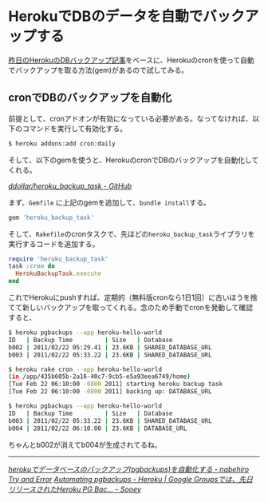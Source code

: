 # <span>HerokuでDBのデータを</span><span>自動でバックアップする</span>

[昨日のHerokuのDBバックアップ記事](/2011/02/23/ruby-heroku-database-postgresql-backup)をベースに、Herokuのcronを使って自動でバックアップを取る方法(gem)があるので試してみる。

<!-- READMORE -->

## cronでDBのバックアップを自動化

前提として、cronアドオンが有効になっている必要がある。なってなければ、以下のコマンドを実行して有効化する。

~~~ sh
$ heroku addons:add cron:daily
~~~

そして、以下のgemを使うと、HerokuのcronでDBのバックアップを自動化してくれる。

<cite>[ddollar/heroku\_backup\_task - GitHub](https://github.com/ddollar/heroku_backup_task)</cite>

まず、`Gemfile` に上記のgemを追加して、`bundle install`する。

~~~ ruby
gem 'heroku_backup_task'
~~~

そして、`Rakefile`のcronタスクで、先ほどの`heroku_backup_task`ライブラリを実行するコードを追加する。

~~~ ruby
require 'heroku_backup_task'
task :cron do
  HerokuBackupTask.execute
end
~~~

これでHerokuにpushすれば、定期的（無料版cronなら1日1回）に古いほうを捨てて新しいバックアップを取ってくれる。念のため手動でcronを発動して確認すると、

~~~ sh
$ heroku pgbackups --app heroku-hello-world
ID   | Backup Time         | Size   | Database
b002 | 2011/02/22 05:29.41 | 23.6KB | SHARED_DATABASE_URL
b003 | 2011/02/22 05:33.22 | 23.6KB | SHARED_DATABASE_URL
~~~

~~~ sh
$ heroku rake cron --app heroku-hello-world
(in /app/435b605b-2a16-40c7-9cb5-e5a93eea6749/home)
[Tue Feb 22 06:10:00 -0800 2011] starting heroku backup task
[Tue Feb 22 06:10:00 -0800 2011] backing up: DATABASE_URL
~~~

~~~ sh
$ heroku pgbackups --app heroku-hello-world
ID   | Backup Time         | Size   | Database
b003 | 2011/02/22 05:33.22 | 23.6KB | SHARED_DATABASE_URL
b004 | 2011/02/22 06:10.00 | 23.6KB | DATABASE_URL
~~~

ちゃんとb002が消えてb004が生成されてるね。

* * *

<cite>[herokuでデータベースのバックアップ(pgbackups)を自動化する - nabehiro Try and Error](http://d.hatena.ne.jp/nabehiro/20110126/1296060550)</cite>
<cite>[Automating pgbackups - Heroku | Google Groupsでは、先日リリースされたHeroku PG Bac... - Sooey](http://journal.sooey.com/58)</cite>
